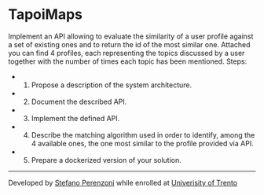 # TapoiMaps

 Implement an API allowing to evaluate the similarity of a user profile against a set of existing ones and to return the id of the most similar one. Attached you can find 4 profiles, each representing the topics discussed by a user together with the number of times each topic has been mentioned. Steps: 
+ 1. Propose a description of the system architecture. 
+ 2. Document the described API. 
+ 3. Implement the defined API. 
+ 4. Describe the matching algorithm used in order to identify, among the 4 available ones, the one most similar to the profile provided via API. 
+ 5. Prepare a dockerized version of your solution. 

<hr>

Developed by [Stefano Perenzoni](mailto:stefano.perenzoni@gmai.com) while enrolled at [Univerisity of Trento]( https://www.unitn.it/ )


